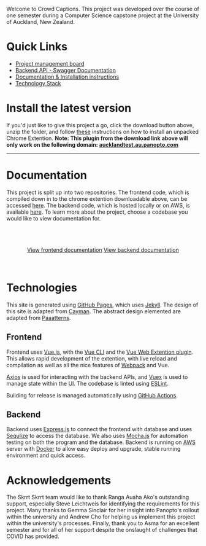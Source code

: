 Welcome to Crowd Captions. This project was developed over the course of one semester during a Computer Science capstone project at the University of Auckland, New Zealand.

# Quick Links
 - [Project management board](https://skrrt-skrrt.notion.site/85524848f7ba48efb8597a03217c0332?v=ef166ebcb83d4e4cadb663dfee409e9a)
 - [Backend API - Swagger Documentation](https://app.swaggerhub.com/apis-docs/Team-10-Skrtt-Skrtt/CrowdCaptions/)
 - [Documentation & Installation instructions](#documentation)
 - [Technology Stack](#technology)

# Install the latest version

If you'd just like to give this project a go, click the download button above, unzip the folder, and follow [these](https://webkul.com/blog/how-to-install-the-unpacked-extension-in-chrome/) instructions on how to install an unpacked Chrome Extention. **Note: This plugin from the download link above will only work on the following domain: [aucklandtest.au.panopto.com](https://aucklandtest.au.panopto.com/)**

----

# Documentation

This project is split up into two repositories. The frontend code, which is compiled down in to the chrome extention downloadable above, can be accessed [here](https://github.com/uoa-compsci399-s2-2021/crowd-captions). The backend code, which is hosted locally or on AWS, is available [here](https://github.com/uoa-compsci399-s2-2021/team10-backend). To learn more about the project, choose a codebase you would like to view documentation for.

<br/>
<br/>
<br/>

<div style="text-align: center;">
<a href="frontend/" class="btn btn-dark">View frontend documentation</a>
<a href="backend/" class="btn btn-dark">View backend documentation</a>
</div>

<br/>
<br/>

# Technologies

This site is generated using [GitHub Pages](https://pages.github.com/), which uses [Jekyll](https://jekyllrb.com/). The design of this site is adapted from [Cayman](https://github.com/pages-themes/cayman). The abstract design elemented are adapted from [Paaatterns](https://products.ls.graphics/paaatterns/).

## Frontend

Frontend uses [Vue.js](https://vuejs.org/), with the [Vue CLI](https://cli.vuejs.org/) and the [Vue Web Extention plugin](https://vue-web-extension.netlify.app/). This allows rapid development of the extention, with live reload and compilation as well as all the nice features of [Webpack](https://webpack.js.org/) and Vue.

[Axios](https://axios-http.com/) is used for interacting with the backend APIs, and [Vuex](https://vuex.vuejs.org/) is used to manage state within the UI. The codebase is linted using [ESLint](https://eslint.org/).

Building for release is managed automatically using [GitHub Actions](https://github.com/features/actions).

## Backend

Backend uses [Express.js](http://expressjs.com) to connect the frontend with database and uses [Sequlize](https://sequelize.org) to access the database.
We also uses [Mocha.js](https://mochajs.org) for automation testing on both the program and the database.
Backend is running on [AWS](https://aws.amazon.com) server with [Docker](https://www.docker.com) to allow easy deploy and upgrade, stable running environment and quick access.

# Acknowledgements

The Skrrt Skrrt team would like to thank Ranga Auaha Ako's outstanding support, especially Steve Leichtweis for identifying the requirements for this project. Many thanks to Gemma Sinclair for her insight into Panopto's rollout within the university and Andrew Cho for helping us implement this project within the university's processes. Finally, thank you to Asma for an excellent semester and for all of her support despite the onslaught of challenges that COVID has provided.

<!-- 
## Welcome to GitHub Pages

You can use the [editor on GitHub](https://github.com/uoa-compsci399-s2-2021/crowd-captions/edit/main/docs/index.md) to maintain and preview the content for your website in Markdown files.

Whenever you commit to this repository, GitHub Pages will run [Jekyll](https://jekyllrb.com/) to rebuild the pages in your site, from the content in your Markdown files.

### Markdown

Markdown is a lightweight and easy-to-use syntax for styling your writing. It includes conventions for

```markdown
Syntax highlighted code block

# Header 1
## Header 2
### Header 3

- Bulleted
- List

1. Numbered
2. List

**Bold** and _Italic_ and `Code` text

[Link](url) and ![Image](src)
```

For more details see [GitHub Flavored Markdown](https://guides.github.com/features/mastering-markdown/).

### Jekyll Themes

Your Pages site will use the layout and styles from the Jekyll theme you have selected in your [repository settings](https://github.com/uoa-compsci399-s2-2021/crowd-captions/settings/pages). The name of this theme is saved in the Jekyll `_config.yml` configuration file.

### Support or Contact

Having trouble with Pages? Check out our [documentation](https://docs.github.com/categories/github-pages-basics/) or [contact support](https://support.github.com/contact) and we’ll help you sort it out. -->
